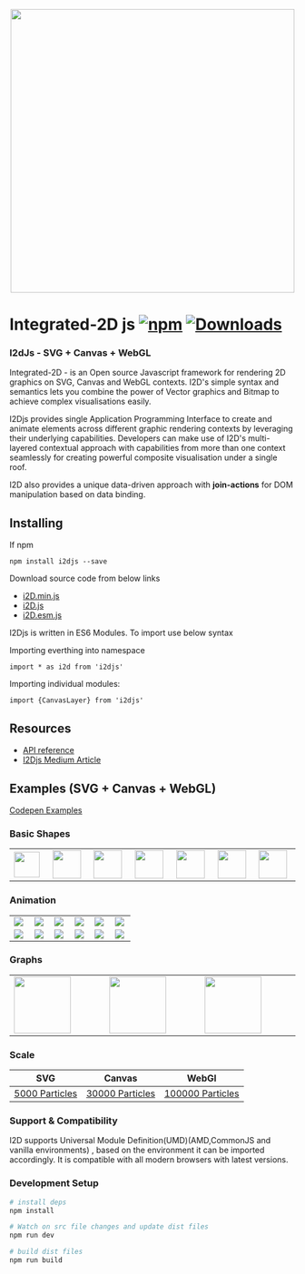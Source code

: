 <p align="center">
  <img src="https://github.com/I2Djs/I2Djs/blob/master/i2djsLogo.png?raw=true" width=500>
</p>

# Integrated-2D js [![npm](https://img.shields.io/npm/v/i2djs.svg)](https://www.npmjs.com/package/i2djs) [![Downloads](https://img.shields.io/npm/dm/i2djs.svg)](https://www.npmjs.com/package/i2djs)

### I2dJs - SVG + Canvas + WebGL


Integrated-2D - is an Open source Javascript framework for rendering 2D graphics on SVG, Canvas and WebGL contexts. I2D's simple syntax and semantics lets you combine the power of Vector graphics and Bitmap to achieve complex visualisations easily.

I2Djs provides single Application Programming Interface to create and animate elements across different graphic rendering contexts by leveraging their underlying capabilities. Developers can make use of I2D's multi-layered contextual approach with capabilities from more than one context seamlessly for creating powerful composite visualisation under a single roof.

I2D also provides a unique data-driven approach with **join-actions** for DOM manipulation based on data binding.

## Installing

If npm
```
npm install i2djs --save
```
Download source code from below links

* [i2D.min.js](https://raw.githubusercontent.com/I2djs/I2D/master/dist/i2d.min.js)
* [i2D.js](https://raw.githubusercontent.com/I2djs/I2D/master/dist/i2d.js)
* [i2D.esm.js](https://raw.githubusercontent.com/I2djs/I2D/master/dist/i2d.esm.js)

I2Djs is written in ES6 Modules. To import use below syntax

Importing everthing into namespace
```
import * as i2d from 'i2djs'
```

Importing individual modules:
```
import {CanvasLayer} from 'i2djs'
```



## Resources
* [API reference](https://github.com/I2Djs/I2Djs/wiki)
* [I2Djs Medium Article](https://medium.com/@narayanaswamy14/i2djs-integrated-2d-js-328549ef642)

Examples (SVG + Canvas + WebGL)
---
[Codepen Examples](https://codepen.io/tag/i2djs/2/)

### Basic Shapes
<table>
    <tr>
        <td width="10%"><a href="https://i2djs.github.io/I2Djs/examples/canvas/shapes.html"><img width="45" src="https://i2djs.github.io/I2Djs/examples/snaps/square.png"></a></td>
        <td width="10%"><a href="https://i2djs.github.io/I2Djs/examples/canvas/shapes.html"><img width="50" src="https://i2djs.github.io/I2Djs/examples/snaps/circle.png"></a></td>
        <td width="10%"><a href="https://i2djs.github.io/I2Djs/examples/canvas/shapes.html"><img width="50" src="https://i2djs.github.io/I2Djs/examples/snaps/line.png"></a></td>
      <td width="10%"><a href="https://i2djs.github.io/I2Djs/examples/canvas/shapes.html"><img width="50" src="https://i2djs.github.io/I2Djs/examples/snaps/polygon.png"></a></td>
      <td width="10%"><a href="https://i2djs.github.io/I2Djs/examples/canvas/shapes.html"><img width="50" src="https://i2djs.github.io/I2Djs/examples/snaps/ellipse.png"></a></td>
      <td width="10%"><a href="https://i2djs.github.io/I2Djs/examples/canvas/shapes.html"><img width="50" src="https://i2djs.github.io/I2Djs/examples/snaps/image.png"></a></td>
      <td width="10%"><a href="https://i2djs.github.io/I2Djs/examples/canvas/text.html"><img width="50" src="https://i2djs.github.io/I2Djs/examples/snaps/text.png"></a></td>
    </tr>
</table>

### Animation
<table>
    <tr>
      <td width="15%"><a href="https://codepen.io/nswamy14/pen/BVxjog"><img src="https://i2djs.github.io/I2Djs/examples/snaps/attributeAnimation.gif"></a></td>
      <td width="15%"><a href="https://codepen.io/nswamy14/pen/PEyvyK"><img src="https://i2djs.github.io/I2Djs/examples/snaps/circleMoveMent.gif"></a></td>
      <td width="15%"><a href="https://i2djs.github.io/I2Djs/examples/canvas/mouseEvent2.html"><img src="https://i2djs.github.io/I2Djs/examples/snaps/mouse2Animation.gif"></a></td>
      <td width="15%"><a href="https://i2djs.github.io/I2Djs/examples/canvas/mouseEvent.html"><img src="https://i2djs.github.io/I2Djs/examples/snaps/mouseAnimation.gif"></a></td>
      <td width="15%"><a href="https://i2djs.github.io/I2Djs/examples/canvas/image.html"><img src="https://i2djs.github.io/I2Djs/examples/snaps/imageAnimation.gif"></a></td>
      <td width="15%"><a href="https://i2djs.github.io/I2Djs/examples/canvas/pathAnimator.html"><img  src="https://i2djs.github.io/I2Djs/examples/snaps/PathAnimation.gif"></a></td>
    </tr>
  <tr>
    <td width="15%"><a href="https://i2djs.github.io/I2Djs/examples/canvas/pathMorph.html"><img  src="https://i2djs.github.io/I2Djs/examples/snaps/PathMorphAnimation.gif"></a></td>
    <td width="15%"><a href="https://i2djs.github.io/I2Djs/examples/canvas/solarSystem.html"><img  src="https://i2djs.github.io/I2Djs/examples/snaps/solarAnimation.gif"></a></td>
    <td width="15%"><a href="https://i2djs.github.io/I2Djs/examples/canvas/distortion.html"><img  src="https://i2djs.github.io/I2Djs/examples/snaps/distortion.gif"></a></td>
    <td width="15%"><a href="https://i2djs.github.io/I2Djs/examples/canvas/radarAnimation.html"><img  src="https://i2djs.github.io/I2Djs/examples/snaps/radarScanner.gif"></a></td>
    <td width="15%"><a href="https://i2djs.github.io/I2Djs/examples/canvas/sparklesAnimation.html"><img  src="https://i2djs.github.io/I2Djs/examples/snaps/sparkles.gif"></a></td>
    <td width="15%"><a href="https://i2djs.github.io/I2Djs/examples/webGL/I2dAnimation.html"><img  src="https://i2djs.github.io/I2Djs/examples/snaps/I2DAnimation.gif"></a></td>
  </tr>
</table>

### Graphs
<table>
    <tr>
        <td width="15%"><a href="https://i2djs.github.io/I2Djs/examples/canvas/graph.html"><img width="100" src="https://i2djs.github.io/I2Djs/examples/snaps/graph.gif"></a></td>
        <td width="15%"><a href="https://i2djs.github.io/I2Djs/examples/webGL/hugegraph.html"><img width="100" src="https://i2djs.github.io/I2Djs/examples/snaps/hugeGraph.gif"></a></td>
        <td width="15%"><a href="https://i2djs.github.io/I2Djs/examples/canvas/networkSystem.html"><img width="100" src="https://i2djs.github.io/I2Djs/examples/snaps/graphAnimation.gif"></a></td>
    </tr>
</table>

### Scale
| SVG  | Canvas |  WebGl |
| ------------- | ------------- | ------------- |
|  [5000 Particles ](https://i2djs.github.io/I2Djs/examples/svg/distortion2.html) | [30000 Particles ](https://i2djs.github.io/I2Djs/examples/canvas/distortion2.html)  | [100000 Particles ](https://i2djs.github.io/I2Djs/examples/webGL/distortion2.html) |

### Support & Compatibility
I2D supports Universal Module Definition(UMD)(AMD,CommonJS and vanilla environments) , based on the environment it can be imported accordingly.
It is compatible with all modern browsers with latest versions.

### Development Setup

``` bash
# install deps
npm install

# Watch on src file changes and update dist files
npm run dev

# build dist files
npm run build
```
